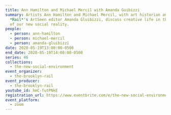 ```yaml
---
title: Ann Hamilton and Michael Mercil with Amanda Guibizzi
summary: Artists Ann Hamilton and Michael Mercil, with art historian and the
  *Rail*'s ArtSeen editor Amanda Gluibizzi, discuss creative life in the context
  of our new social reality.
people:
  - person: ann-hamilton
  - person: michael-mercil
  - person: amanda-gluibizzi
date: 2020-05-19T13:00:00-0500
end_date: 2020-05-19T14:00:00-0500
series: 46
collections:
  - the-new-social-environment
event_organizer:
  - the-brooklyn-rail
event_producer:
  - the-brooklyn-rail
youtube_id: hmC-futPNkE
registration_url: https://www.eventbrite.com/e/the-new-social-environment-46-ann-hamilton-michael-mercil-tickets-105526554766#
event_platform:
  - zoom
---
```


